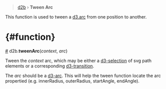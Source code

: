 > [d2b](../README.md) › **Tween Arc**

This function is used to tween a [d3.arc](https://github.com/d3/d3-shape#arc) from one position to another.

# {#function}
[#](#function) d2b.**tweenArc**(*context*, *arc*)

Tween the *context* arc, which may be either a [d3-selection](https;//github.com/d3/d3-selection) of svg path elements or a corresponding [d3-transition](https;//github.com/d3/d3-transition).

The *arc* should be a [d3-arc](https://github.com/d3/d3-shape#arc). This will help the tween function locate the arc propertied (e.g. innerRadius, outerRadius, startAngle, endAngle).



```javascript

```

